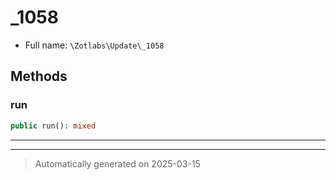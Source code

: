 
# _1058





* Full name: `\Zotlabs\Update\_1058`




## Methods


### run



```php
public run(): mixed
```












***


***
> Automatically generated on 2025-03-15
